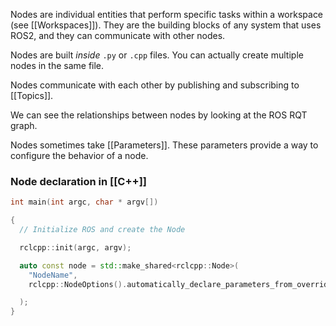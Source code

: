 Nodes are individual entities that perform specific tasks within a workspace (see  [[Workspaces]]). They are the building blocks of any system that uses ROS2, and they can communicate with other nodes.  

Nodes are built _inside_ `.py` or `.cpp` files. You can actually create multiple nodes in the same file.  

Nodes communicate with each other by publishing and subscribing to [[Topics]].

We can see the relationships between nodes by looking at the ROS RQT graph.  

Nodes sometimes take [[Parameters]]. These parameters provide a way to configure the behavior of a node.


### Node declaration in [[C++]]
```c++
int main(int argc, char * argv[])

{
  // Initialize ROS and create the Node

  rclcpp::init(argc, argv);

  auto const node = std::make_shared<rclcpp::Node>(
    "NodeName",
    rclcpp::NodeOptions().automatically_declare_parameters_from_overrides(true)

  );
}
```
